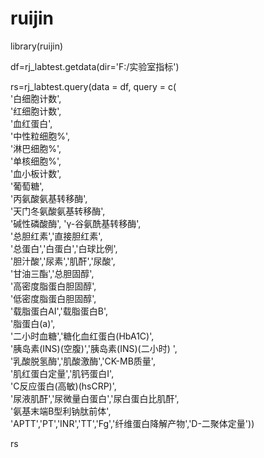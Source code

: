 # ruijin

library(ruijin)

df=rj_labtest.getdata(dir='F:/实验室指标')

rs=rj_labtest.query(data = df,
                 query = c(   
                          '白细胞计数',    
                        '红细胞计数',                           
                           '血红蛋白',                           
                           '中性粒细胞%',  
                           '淋巴细胞%',   
                           '单核细胞%',       
                           '血小板计数',   
                           '葡萄糖',   
                           '丙氨酸氨基转移酶',    
                           '天门冬氨酸氨基转移酶',  
                           '碱性磷酸酶', 
                           'γ-谷氨酰基转移酶',   
                           '总胆红素','直接胆红素',    
                           '总蛋白','白蛋白','白球比例',    
                           '胆汁酸','尿素','肌酐','尿酸',    
                           '甘油三酯','总胆固醇',   
                           '高密度脂蛋白胆固醇',   
                           '低密度脂蛋白胆固醇',   
                           '载脂蛋白AI','载脂蛋白B',   
                           '脂蛋白(a)',    
                           '二小时血糖','糖化血红蛋白(HbA1C)',   
                           '胰岛素(INS)(空腹)','胰岛素(INS)(二小时) ',   
                           '乳酸脱氢酶','肌酸激酶','CK-MB质量',    
                           '肌红蛋白定量','肌钙蛋白I',    
                           'C反应蛋白(高敏)(hsCRP)',    
                           '尿液肌酐','尿微量白蛋白','尿白蛋白比肌酐',   
                           '氨基末端B型利钠肽前体',     
                           'APTT','PT','INR','TT','Fg','纤维蛋白降解产物','D-二聚体定量'))
                        
rs
